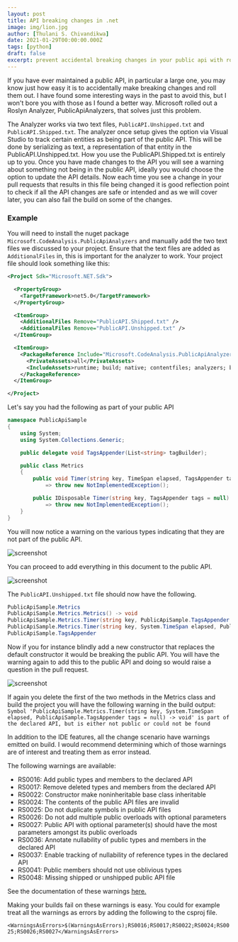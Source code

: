 ```yaml
---
layout: post
title: API breaking changes in .net
image: img/lion.jpg
author: [Thulani S. Chivandikwa]
date: 2021-01-29T00:00:00.000Z
tags: [python]
draft: false
excerpt: prevent accidental breaking changes in your public api with roslyn
---
```


If you have ever maintained a public API, in particular a large one, you may know just how easy it is to accidentally make breaking changes and roll them out. I have found some interesting ways in the past to avoid this, but I won't bore you with those as I found a better way. Microsoft rolled out a Roslyn Analyzer, PublicApiAnalyzers, that solves just this problem.

The Analyzer works via two text files, `PublicAPI.Unshipped.txt` and `PublicAPI.Shipped.txt`. The analyzer once setup gives the option via Visual Studio to track certain entities as being part of the public API. This will be done by serializing as text, a representation of that entity in the PublicAPI.Unshipped.txt. How you use the PublicAPI.Shipped.txt is entirely up to you. Once you have made changes to the API you will see a warning about something not being in the public API, ideally you would choose the option to update the API details. Now each time you see a change in your pull requests that results in this file being changed it is good reflection point to check if all the API changes are safe or intended and as we will cover later, you can also fail the build on some of the changes.

### Example

You will need to install the nuget package `Microsoft.CodeAnalysis.PublicApiAnalyzers` and manually add the two text files we discussed to your project. Ensure that the text files are added as `AdditionalFiles` in, this is important for the analyzer to work. Your project file should look something like this:

```xml
<Project Sdk="Microsoft.NET.Sdk">

  <PropertyGroup>
    <TargetFramework>net5.0</TargetFramework>
  </PropertyGroup>

  <ItemGroup>
    <AdditionalFiles Remove="PublicAPI.Shipped.txt" />
    <AdditionalFiles Remove="PublicAPI.Unshipped.txt" />
  </ItemGroup>

  <ItemGroup>
    <PackageReference Include="Microsoft.CodeAnalysis.PublicApiAnalyzers" Version="3.3.2">
      <PrivateAssets>all</PrivateAssets>
      <IncludeAssets>runtime; build; native; contentfiles; analyzers; buildtransitive</IncludeAssets>
    </PackageReference>
  </ItemGroup>

</Project>
```

Let's say you had the following as part of your public API

```csharp
namespace PublicApiSample
{
    using System;
    using System.Collections.Generic;

    public delegate void TagsAppender(List<string> tagBuilder);

    public class Metrics
    {
        public void Timer(string key, TimeSpan elapsed, TagsAppender tags = null)
            => throw new NotImplementedException();

        public IDisposable Timer(string key, TagsAppender tags = null)
            => throw new NotImplementedException();
    }
}
```

You will now notice a warning on the various types indicating that they are not part of the public API.

![screenshot](https://raw.githubusercontent.com/chivandikwa/gatsby-thulani-chivandikwa/master/src/content/img/screenshots/tracking-breaking-changes/1.jpg)

You can proceed to add everything in this document to the public API.

![screenshot](https://raw.githubusercontent.com/chivandikwa/gatsby-thulani-chivandikwa/master/src/content/img/screenshots/tracking-breaking-changes/2.jpg)

The `PublicAPI.Unshipped.txt` file should now have the following.

```csharp
PublicApiSample.Metrics
PublicApiSample.Metrics.Metrics() -> void
PublicApiSample.Metrics.Timer(string key, PublicApiSample.TagsAppender tags = null) -> System.IDisposable
PublicApiSample.Metrics.Timer(string key, System.TimeSpan elapsed, PublicApiSample.TagsAppender tags = null) -> void
PublicApiSample.TagsAppender
```

Now if you for instance blindly add a new constructor that replaces the default constructor it would be breaking the public API. You will have the warning again to add this to the public API and doing so would raise a question in the pull request.

![screenshot](https://raw.githubusercontent.com/chivandikwa/gatsby-thulani-chivandikwa/master/src/content/img/screenshots/tracking-breaking-changes/3.jpg)

If again you delete the first of the two methods in the Metrics class and build the project you will have the following warning in the build output:
`Symbol 'PublicApiSample.Metrics.Timer(string key, System.TimeSpan elapsed, PublicApiSample.TagsAppender tags = null) -> void' is part of the declared API, but is either not public or could not be found`

In addition to the IDE features, all the change scenario have warnings emitted on build. I would recommend determining which of those warnings are of interest and treating them as error instead.

The following warnings are available:

- RS0016: Add public types and members to the declared API
- RS0017: Remove deleted types and members from the declared API
- RS0022: Constructor make noninheritable base class inheritable
- RS0024: The contents of the public API files are invalid
- RS0025: Do not duplicate symbols in public API files
- RS0026: Do not add multiple public overloads with optional parameters
- RS0027: Public API with optional parameter(s) should have the most parameters amongst its public overloads
- RS0036: Annotate nullability of public types and members in the declared API
- RS0037: Enable tracking of nullability of reference types in the declared API
- RS0041: Public members should not use oblivious types
- RS0048: Missing shipped or unshipped public API file

See the documentation of these warnings [here.](https://github.com/dotnet/roslyn-analyzers/blob/master/src/PublicApiAnalyzers/Microsoft.CodeAnalysis.PublicApiAnalyzers.md)

Making your builds fail on these warnings is easy. You could for example treat all the warnings as errors by adding the following to the csproj file.

`<WarningsAsErrors>$(WarningsAsErrors);RS0016;RS0017;RS0022;RS0024;RS0025;RS0026;RS0027</WarningsAsErrors>`
